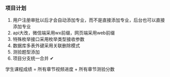 ### 项目计划
1. 用户注册审批以后才会自动添加专业，而不是直接添加专业，后台也可以直接添加专业
2. api大改，微信端采用wx前缀，网页端采用web前缀
3. 特殊枚举接口采用枚举类型接收参数
4. 数据库多表外键采用关联删除模式
5. 测验题型添加
6. 项目分支统一合并  ✔

学生课程成绩 = 所有章节视频进度 + 所有章节测验分数